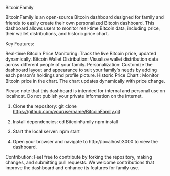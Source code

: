 BitcoinFamily

BitcoinFamily is an open-source Bitcoin dashboard designed for family and friends to easily create their own personalized Bitcoin dashboard. This dashboard allows users to monitor real-time Bitcoin data, including price, their wallet distributions, and historic price chart.

Key Features:

Real-time Bitcoin Price Monitoring: Track the live Bitcoin price, updated dynamically.
Bitcoin Wallet Distribution: Visualize wallet distribution data across different people of your family.
Personalization: Customize the dashboard layout and appearance to suit your family's needs by adding each person's holdings and profile picture.
Historic Price Chart : Monitor Bitcoin price in the chart. The chart updates dynamically with price change.

Please note that this dashboard is intended for internal and personal use on localhost. Do not publish your private information on the internet.

1) Clone the repository:
git clone https://github.com/yourusername/BitcoinFamily.git

2) Install dependencies:
cd BitcoinFamily
npm install

3) Start the local server:
npm start

4) Open your browser and navigate to http://localhost:3000 to view the dashboard.

Contribution:
Feel free to contribute by forking the repository, making changes, and submitting pull requests. We welcome contributions that improve the dashboard and enhance its features for family use.

